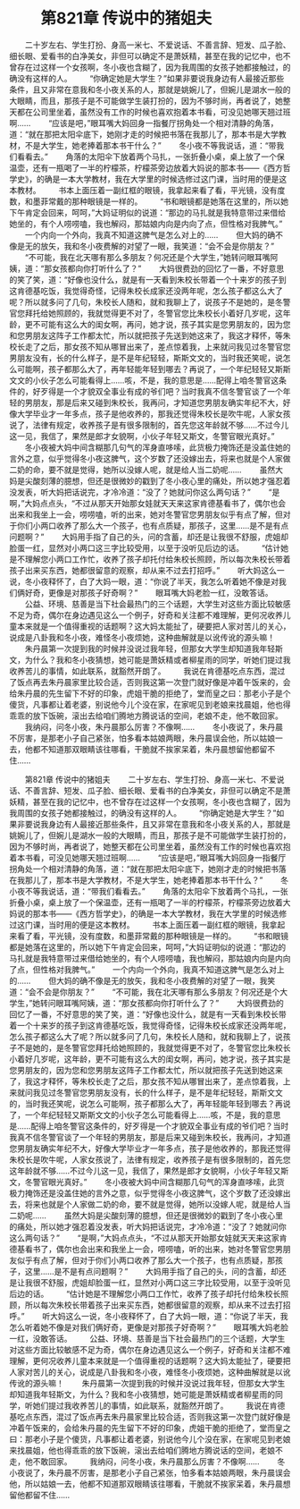 # 　　第821章 传说中的猪姐夫
　　二十岁左右、学生打扮、身高一米七、不爱说话、不善言辞、短发、瓜子脸、细长眼、爱看书的白净美女，非但可以确定不是萧妖精，甚至在我的记忆中，也不曾存在过这样一个女孩啊，冬小夜也含糊了，因为我周围的女孩子她都接触过，的确没有这样的人。
　　“你确定她是大学生？”如果非要说我身边有人最接近那些条件，且又非常在意我和冬小夜关系的人，那就是姚婉儿了，但婉儿是湖水一般的大眼睛，而且，那孩子是不可能做学生装打扮的，因为不够时尚，再者说了，她整天都在公司里坐着，虽然没有工作的时候也喜欢抱着本书看，可没见她哪天翘过班啊……
　　“应该是吧，”眼耳嘴大妈回身一指餐厅拐角处一个相对清静的角落，道：“就在那把太阳伞底下，她刚才走的时候把书落在我那儿了，那本书是大学教材，不是大学生，她老捧着那本书干什么？”
　　冬小夜不等我说话，道：“带我们看看去。”
　　角落的太阳伞下放着两个马扎，一张折叠小桌，桌上放了一个保温壶，还有一瓶喝了一半的柠檬茶，柠檬茶旁边放着大妈说的那本书——《西方哲学史》，的确是一本大学教材，我在大学里的时候选修过这门课，当时用的便是这本教材。
　　书本上面压着一副红框的眼镜，我拿起来看了看，平光镜，没有度数，和墨菲常戴的那种眼镜是一样的。
　　“书和眼镜都是她落在这里的，所以她下午肯定会回来，呵呵，”大妈证明似的说道：“那边的马扎就是我特意带过来借给她坐的，有个人唠唠嗑，我也解闷，那姑娘内向是内向了点，但性格对我脾气。”
　　一个内向一个外向，我真不知道这脾气是怎么对上的……
　　但大妈的确不像是无的放矢，我和冬小夜费解的对望了一眼，我笑道：“会不会是你朋友？”
　　“不可能，我在北天哪有那么多朋友？何况还是个大学生，”她转问眼耳嘴阿姨，道：“那女孩都向你打听什么了？”
　　大妈很费劲的回忆了一番，不好意思的笑了笑，道：“好像也没什么，就是有一天看到朱校长带着一个十来岁的孩子到这肯德基吃饭，我觉得奇怪，记得朱校长成家还没两年呢，怎么孩子都这么大了呢？所以就多问了几句，朱校长人随和，就和我聊上了，说孩子不是她的，是冬警官您拜托给她照顾的，我就觉得更不对了，冬警官您比朱校长小着好几岁呢，这年龄，更不可能有这么大的闺女啊，再问，她才说，孩子其实是您男朋友的，因为您和您男朋友这阵子工作都太忙，所以就把孩子先送到她这来了，我这才释怀，等朱校长走了之后，那女孩不知从哪冒出来了，差点惊着我，上来就问我见过冬警官您男朋友没有，长的什么样子，是不是年纪轻轻，斯斯文文的，当时我还笑呢，说怎么可能啊，孩子都那么大了，再年轻能年轻到哪去？再说了，一个年纪轻轻又斯斯文文的小伙子怎么可能看得上……咳，不是，我的意思是……配得上咱冬警官这条件的，好歹得是一个才貌双全事业有成的爷们吧？当时我真不信冬警官谈了一个年轻的男朋友，那是后来又碰到朱校长，我再问，才知道您男朋友确实年纪不大，好像大学毕业才一年多点，孩子是他收养的，那我还觉得朱校长是吹牛呢，人家女孩说了，法律有规定，收养孩子是有很多限制的，首先您这年龄就不够……不过今儿这一见，我信了，果然是郎才女貌啊，小伙子年轻又斯文，冬警官眼光真好。”
　　冬小夜被大妈中间含糊那几句气的浑身直哆嗦，此货极力掩饰还是没盖住她的言外之意，似乎觉得冬小夜这脾气，这个岁数了还没嫁出去，将来也就是个人家做二奶的命，要不就是觉得，她所以没嫁人呢，就是给人当二奶呢……
　　虽然大妈是尖酸刻薄的臆想，但还是很微妙的戳到了冬小夜心里的痛处，所以她才强忍着没发表，听大妈把话说完，才冷冷道：“没了？她就问你这么两句话？”
　　“是啊，”大妈点点头，“不过从那天开始那女娃就天天来这家肯德基看书了，偶尔也会出来和我坐上一会，唠唠嗑，听的出来，她对冬警官您男朋友似乎有点了解，但对于你们小两口收养了那么大一个孩子，也有点质疑，那孩子，这里……是不是有点问题啊？”
　　大妈用手指了自己的头，问的含蓄，却还是让我很不舒服，虎姐却脸蛋一红，显然对小两口这三字比较受用，以至于没听见后边的话。
　　“估计她是不理解您小两口工作忙，收养了孩子却托付给朱校长照顾，所以每次朱校长带着孩子出来买东西，她都很留意的观察，却从来不过去打招呼。”
　　听大妈这么一说，冬小夜释怀了，白了大妈一眼，道：“你说了半天，我怎么听着她不像是对我们俩好奇，更像是对那孩子好奇啊？”
　　眼耳嘴大妈老脸一红，没敢答话。
　　公益、环境、慈善是当下社会最热门的三个话题，大学生对这些方面比较敏感不足为奇，偶尔在身边遇见这么一个例子，好奇和关注都不难理解，更何况收养儿童本来就是一个值得重视的话题啊？这大妈太能扯了，硬要把人家对苦儿的关心，说成是八卦我和冬小夜，难怪冬小夜烦她，这种曲解就是以讹传讹的源头嘛！
　　朱丹晨第一次提到我的时候并没说过我年轻，但那女大学生却知道我年轻斯文，为什么？我和冬小夜猜想，她可能是萧妖精或者柳星雨的同学，听她们提过我收养苦儿的事情，如此联系，就豁然开朗了。
　　我说在肯德基吃点东西，混过了饭点再去朱丹晨家里比较合适，否则我这第一次登门就好像是冲着午饭来的，会给朱丹晨的先生留下不好的印象，虎姐干脆的拒绝了，堂而皇之曰：那老小子是个傻货，凡事都让着老婆，别说他今儿个没在家，在家呢见到老娘来找晨姐，他也得乖乖的放下饭碗，滚出去给咱们腾地方腾说话的空间，老娘不走，他不敢回家。
　　我纳闷，问冬小夜，朱丹晨那么厉害？不像啊……
　　冬小夜说了，朱丹晨不厉害，是那老小子自己紧张，怕多看本姑娘两眼，朱丹晨误会他，所以姑娘一去，他都不知道那双眼睛该往哪看，干脆就不挨家呆着，朱丹晨想留他都留不住……

　　第821章 传说中的猪姐夫
　　二十岁左右、学生打扮、身高一米七、不爱说话、不善言辞、短发、瓜子脸、细长眼、爱看书的白净美女，非但可以确定不是萧妖精，甚至在我的记忆中，也不曾存在过这样一个女孩啊，冬小夜也含糊了，因为我周围的女孩子她都接触过，的确没有这样的人。
　　“你确定她是大学生？”如果非要说我身边有人最接近那些条件，且又非常在意我和冬小夜关系的人，那就是姚婉儿了，但婉儿是湖水一般的大眼睛，而且，那孩子是不可能做学生装打扮的，因为不够时尚，再者说了，她整天都在公司里坐着，虽然没有工作的时候也喜欢抱着本书看，可没见她哪天翘过班啊……
　　“应该是吧，”眼耳嘴大妈回身一指餐厅拐角处一个相对清静的角落，道：“就在那把太阳伞底下，她刚才走的时候把书落在我那儿了，那本书是大学教材，不是大学生，她老捧着那本书干什么？”
　　冬小夜不等我说话，道：“带我们看看去。”
　　角落的太阳伞下放着两个马扎，一张折叠小桌，桌上放了一个保温壶，还有一瓶喝了一半的柠檬茶，柠檬茶旁边放着大妈说的那本书——《西方哲学史》，的确是一本大学教材，我在大学里的时候选修过这门课，当时用的便是这本教材。
　　书本上面压着一副红框的眼镜，我拿起来看了看，平光镜，没有度数，和墨菲常戴的那种眼镜是一样的。
　　“书和眼镜都是她落在这里的，所以她下午肯定会回来，呵呵，”大妈证明似的说道：“那边的马扎就是我特意带过来借给她坐的，有个人唠唠嗑，我也解闷，那姑娘内向是内向了点，但性格对我脾气。”
　　一个内向一个外向，我真不知道这脾气是怎么对上的……
　　但大妈的确不像是无的放矢，我和冬小夜费解的对望了一眼，我笑道：“会不会是你朋友？”
　　“不可能，我在北天哪有那么多朋友？何况还是个大学生，”她转问眼耳嘴阿姨，道：“那女孩都向你打听什么了？”
　　大妈很费劲的回忆了一番，不好意思的笑了笑，道：“好像也没什么，就是有一天看到朱校长带着一个十来岁的孩子到这肯德基吃饭，我觉得奇怪，记得朱校长成家还没两年呢，怎么孩子都这么大了呢？所以就多问了几句，朱校长人随和，就和我聊上了，说孩子不是她的，是冬警官您拜托给她照顾的，我就觉得更不对了，冬警官您比朱校长小着好几岁呢，这年龄，更不可能有这么大的闺女啊，再问，她才说，孩子其实是您男朋友的，因为您和您男朋友这阵子工作都太忙，所以就把孩子先送到她这来了，我这才释怀，等朱校长走了之后，那女孩不知从哪冒出来了，差点惊着我，上来就问我见过冬警官您男朋友没有，长的什么样子，是不是年纪轻轻，斯斯文文的，当时我还笑呢，说怎么可能啊，孩子都那么大了，再年轻能年轻到哪去？再说了，一个年纪轻轻又斯斯文文的小伙子怎么可能看得上……咳，不是，我的意思是……配得上咱冬警官这条件的，好歹得是一个才貌双全事业有成的爷们吧？当时我真不信冬警官谈了一个年轻的男朋友，那是后来又碰到朱校长，我再问，才知道您男朋友确实年纪不大，好像大学毕业才一年多点，孩子是他收养的，那我还觉得朱校长是吹牛呢，人家女孩说了，法律有规定，收养孩子是有很多限制的，首先您这年龄就不够……不过今儿这一见，我信了，果然是郎才女貌啊，小伙子年轻又斯文，冬警官眼光真好。”
　　冬小夜被大妈中间含糊那几句气的浑身直哆嗦，此货极力掩饰还是没盖住她的言外之意，似乎觉得冬小夜这脾气，这个岁数了还没嫁出去，将来也就是个人家做二奶的命，要不就是觉得，她所以没嫁人呢，就是给人当二奶呢……
　　虽然大妈是尖酸刻薄的臆想，但还是很微妙的戳到了冬小夜心里的痛处，所以她才强忍着没发表，听大妈把话说完，才冷冷道：“没了？她就问你这么两句话？”
　　“是啊，”大妈点点头，“不过从那天开始那女娃就天天来这家肯德基看书了，偶尔也会出来和我坐上一会，唠唠嗑，听的出来，她对冬警官您男朋友似乎有点了解，但对于你们小两口收养了那么大一个孩子，也有点质疑，那孩子，这里……是不是有点问题啊？”
　　大妈用手指了自己的头，问的含蓄，却还是让我很不舒服，虎姐却脸蛋一红，显然对小两口这三字比较受用，以至于没听见后边的话。
　　“估计她是不理解您小两口工作忙，收养了孩子却托付给朱校长照顾，所以每次朱校长带着孩子出来买东西，她都很留意的观察，却从来不过去打招呼。”
　　听大妈这么一说，冬小夜释怀了，白了大妈一眼，道：“你说了半天，我怎么听着她不像是对我们俩好奇，更像是对那孩子好奇啊？”
　　眼耳嘴大妈老脸一红，没敢答话。
　　公益、环境、慈善是当下社会最热门的三个话题，大学生对这些方面比较敏感不足为奇，偶尔在身边遇见这么一个例子，好奇和关注都不难理解，更何况收养儿童本来就是一个值得重视的话题啊？这大妈太能扯了，硬要把人家对苦儿的关心，说成是八卦我和冬小夜，难怪冬小夜烦她，这种曲解就是以讹传讹的源头嘛！
　　朱丹晨第一次提到我的时候并没说过我年轻，但那女大学生却知道我年轻斯文，为什么？我和冬小夜猜想，她可能是萧妖精或者柳星雨的同学，听她们提过我收养苦儿的事情，如此联系，就豁然开朗了。
　　我说在肯德基吃点东西，混过了饭点再去朱丹晨家里比较合适，否则我这第一次登门就好像是冲着午饭来的，会给朱丹晨的先生留下不好的印象，虎姐干脆的拒绝了，堂而皇之曰：那老小子是个傻货，凡事都让着老婆，别说他今儿个没在家，在家呢见到老娘来找晨姐，他也得乖乖的放下饭碗，滚出去给咱们腾地方腾说话的空间，老娘不走，他不敢回家。
　　我纳闷，问冬小夜，朱丹晨那么厉害？不像啊……
　　冬小夜说了，朱丹晨不厉害，是那老小子自己紧张，怕多看本姑娘两眼，朱丹晨误会他，所以姑娘一去，他都不知道那双眼睛该往哪看，干脆就不挨家呆着，朱丹晨想留他都留不住……
